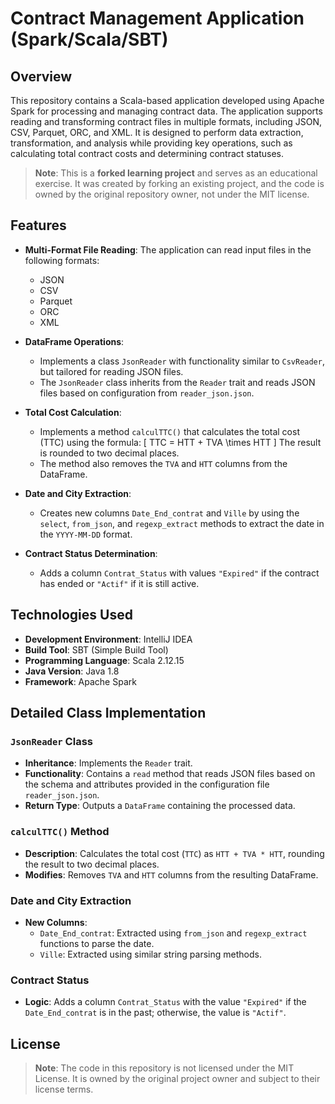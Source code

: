 # Contract Management Application (Spark/Scala/SBT)

## Overview

This repository contains a Scala-based application developed using Apache Spark for processing and managing contract data. The application supports reading and transforming contract files in multiple formats, including JSON, CSV, Parquet, ORC, and XML. It is designed to perform data extraction, transformation, and analysis while providing key operations, such as calculating total contract costs and determining contract statuses.

> **Note**: This is a **forked learning project** and serves as an educational exercise. It was created by forking an existing project, and the code is owned by the original repository owner, not under the MIT license.

## Features

- **Multi-Format File Reading**: The application can read input files in the following formats:
  - JSON
  - CSV
  - Parquet
  - ORC
  - XML

- **DataFrame Operations**:
  - Implements a class `JsonReader` with functionality similar to `CsvReader`, but tailored for reading JSON files.
  - The `JsonReader` class inherits from the `Reader` trait and reads JSON files based on configuration from `reader_json.json`.
  
- **Total Cost Calculation**:
  - Implements a method `calculTTC()` that calculates the total cost (TTC) using the formula:
    \[
    TTC = HTT + TVA \times HTT
    \]
    The result is rounded to two decimal places.
  - The method also removes the `TVA` and `HTT` columns from the DataFrame.

- **Date and City Extraction**:
  - Creates new columns `Date_End_contrat` and `Ville` by using the `select`, `from_json`, and `regexp_extract` methods to extract the date in the `YYYY-MM-DD` format.

- **Contract Status Determination**:
  - Adds a column `Contrat_Status` with values `"Expired"` if the contract has ended or `"Actif"` if it is still active.

## Technologies Used

- **Development Environment**: IntelliJ IDEA
- **Build Tool**: SBT (Simple Build Tool)
- **Programming Language**: Scala 2.12.15
- **Java Version**: Java 1.8
- **Framework**: Apache Spark

## Detailed Class Implementation

### `JsonReader` Class

- **Inheritance**: Implements the `Reader` trait.
- **Functionality**: Contains a `read` method that reads JSON files based on the schema and attributes provided in the configuration file `reader_json.json`.
- **Return Type**: Outputs a `DataFrame` containing the processed data.

### `calculTTC()` Method

- **Description**: Calculates the total cost (`TTC`) as `HTT + TVA * HTT`, rounding the result to two decimal places.
- **Modifies**: Removes `TVA` and `HTT` columns from the resulting DataFrame.

### Date and City Extraction

- **New Columns**:
  - `Date_End_contrat`: Extracted using `from_json` and `regexp_extract` functions to parse the date.
  - `Ville`: Extracted using similar string parsing methods.

### Contract Status

- **Logic**: Adds a column `Contrat_Status` with the value `"Expired"` if the `Date_End_contrat` is in the past; otherwise, the value is `"Actif"`.

## License

> **Note**: The code in this repository is not licensed under the MIT License. It is owned by the original project owner and subject to their license terms.
